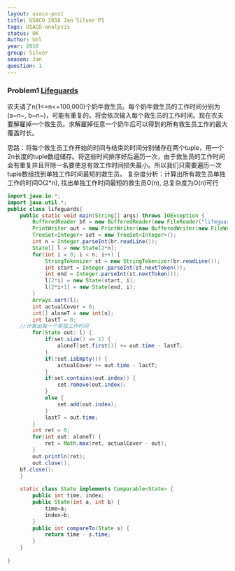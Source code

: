 ```yaml
---
layout: usaco-post
title: USACO 2018 Jan Silver P1
tags: USACO-analysis
status: OK
Author: bbl
year: 2018
group: Silver
season: Jan
question: 1
---
```


### Problem1 [Lifeguards](http://www.usaco.org/index.php?page=viewproblem2&cpid=786)

农夫请了n(1<=n<=100,000)个奶牛救生员。每个奶牛救生员的工作时间分别为(a~n~, b~n~)，可能有重复的。将会依次输入每个救生员的工作时间。现在农夫要解雇掉一个救生员。求解雇掉任意一个奶牛后可以得到的所有救生员工作的最大覆盖时长。

思路：将每个救生员工作开始的时间与结束的时间分别储存在两个tuple，用一个2n长度的tuple数组储存。将这些时间排序好后遍历一次，由于救生员的工作时间会有重复并且开除一名要使总有效工作时间损失最小。所以我们只需要遍历一次tuple数组找到单独工作时间最短的救生员。
复杂度分析：计算出所有救生员单独工作的时间O(2*n), 找出单独工作时间最短的救生员O(n), 总复杂度为O(n)可行

```java
import java.io.*;
import java.util.*;
public class lifeguards{
	public static void main(String[] args) throws IOException {
		BufferedReader bf = new BufferedReader(new FileReader("lifeguards.in"));
		PrintWriter out = new PrintWriter(new BufferedWriter(new FileWriter("lifeguards.out")));
		TreeSet<Integer> set = new TreeSet<Integer>();
		int n = Integer.parseInt(br.readLine());
		State[] l = new State[2*n];
		for(int i = 0; i < n; i++) {
			StringTokenizer st = new StringTokenizer(br.readLine());
			int start = Integer.parseInt(st.nextToken());
			int end = Integer.parseInt(st.nextToken());
			l[2*i] = new State(start, i);
			l[2*i+1] = new State(end, i);
		}
		Arrays.sort(l);
		int actualCover = 0;
		int[] aloneT = new int[n];
		int lastT = 0;
    //计算出每一个单独工作时间
		for(State out: l) {
			if(set.size() == 1) {
				aloneT[set.first()] += out.time - lastT;
			}
			if(!set.isEmpty()) {
				actualCover += out.time - lastT;
			}
			if(set.contains(out.index)) {
				set.remove(out.index);
			}
			else {
				set.add(out.index);
			}
			lastT = out.time;
		}
		int ret = 0;
		for(int out: aloneT) {
			ret = Math.max(ret, actualCover - out);
		}
		out.println(ret);
		out.close();
    bf.close();
	}
	
	static class State implements Comparable<State> {
		public int time, index;
		public State(int a, int b) {
			time=a;
			index=b;
		}
		public int compareTo(State s) {
			return time - s.time;
		}
	}
	
}
```


